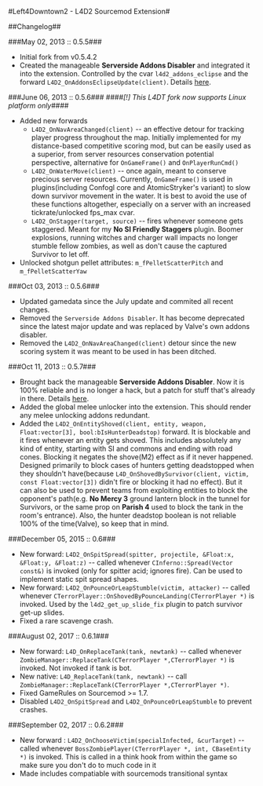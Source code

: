 #Left4Downtown2 - L4D2 Sourcemod Extension#

##Changelog##

###May 02, 2013 :: 0.5.5###
* Initial fork from v0.5.4.2
* Created the manageable **Serverside Addons Disabler** and integrated it into the extension. Controlled by the cvar `l4d2_addons_eclipse` and the forward `L4D2_OnAddonsEclipseUpdate(client)`. Details [here](http://www.l4dnation.com/confogl-and-other-configs/the-serverside-addons-disabler%28left4downtown-update%29/).

###June 06, 2013 :: 0.5.6###
####*[!] This L4DT fork now supports Linux platform only*####

* Added new forwards
    * `L4D2_OnNavAreaChanged(client)` -- an effective detour for tracking player progress throughout the map. Initially implemented for my distance-based competitive scoring mod, but can be easily used as a superior, from server resources conservation potential perspective, alternative for `OnGameFrame()` and `OnPlayerRunCmd()`
    * `L4D2_OnWaterMove(client)` -- once again, meant to conserve precious server resources. Currently, `OnGameFrame()` is used in plugins(including Confogl core and AtomicStryker's variant) to slow down survivor movement in the water. It is best to avoid the use of these functions altogether, especially on a server with an increased tickrate/unlocked fps_max cvar.
    * `L4D2_OnStagger(target, source)` -- fires whenever someone gets staggered. Meant for my **No SI Friendly Staggers** plugin. Boomer explosions, running witches and charger wall impacts no longer stumble fellow zombies, as well as don't cause the captured Survivor to let off.
* Unlocked shotgun pellet attributes: `m_fPelletScatterPitch` and `m_fPelletScatterYaw`

###Oct 03, 2013 :: 0.5.6###
* Updated gamedata since the July update and commited all recent changes.
* Removed the `Serverside Addons Disabler`. It has become deprecated since the latest major update and was replaced by Valve's own addons disabler.
* Removed the `L4D2_OnNavAreaChanged(client)` detour since the new scoring system it was meant to be used in has been ditched.

###Oct 11, 2013 :: 0.5.7###
* Brought back the manageable **Serverside Addons Disabler**. Now it is 100% reliable and is no longer a hack, but a patch for stuff that's already in there. Details [here](http://www.l4dnation.com/confogl-and-other-configs/the-serverside-addons-disabler%28left4downtown-update%29/).
* Added the global melee unlocker into the extension. This should render any melee unlocking addons redundant.
* Added the `L4D2_OnEntityShoved(client, entity, weapon, Float:vector[3], bool:bIsHunterDeadstop)` forward. It is blockable and it fires whenever an entity gets shoved. This includes absolutely any kind of entity, starting with SI and commons and ending with road cones. Blocking it negates the shove(M2) effect as if it never happened. Designed primarily to block cases of hunters getting deadstopped when they shouldn't have(because `L4D_OnShovedBySurvivor(client, victim, const Float:vector[3])` didn't fire or blocking it had no effect). But it can also be used to prevent teams from exploiting entities to block the opponent's path(e.g. **No Mercy 3** ground lantern block in the tunnel for Survivors, or the same prop on **Parish 4** used to block the tank in the room's entrance). Also, the hunter deadstop boolean is not reliable 100% of the time(Valve), so keep that in mind.

###December 05, 2015 :: 0.6###
* New forward: `L4D2_OnSpitSpread(spitter, projectile, &Float:x, &Float:y, &Float:z)` -- called whenever `CInferno::Spread(Vector const&)` is invoked (only for spitter acid; ignores fire). Can be used to implement static spit spread shapes.
* New forward: `L4D2_OnPounceOrLeapStumble(victim, attacker)` -- called whenever `CTerrorPlayer::OnShovedByPounceLanding(CTerrorPlayer *)` is invoked. Used by the `l4d2_get_up_slide_fix` plugin to patch survivor get-up slides.
* Fixed a rare scavenge crash.

###August 02, 2017 :: 0.6.1###
* New forward: `L4D_OnReplaceTank(tank, newtank)` -- called whenever `ZombieManager::ReplaceTank(CTerrorPlayer *,CTerrorPlayer *)` is invoked. Not invoked if tank is bot.
* New native: `L4D_ReplaceTank(tank, newtank)` -- call `ZombieManager::ReplaceTank(CTerrorPlayer *,CTerrorPlayer *)`.
* Fixed GameRules on Sourcemod >= 1.7.
* Disabled `L4D2_OnSpitSpread` and `L4D2_OnPounceOrLeapStumble` to prevent crashes.

###September 02, 2017 :: 0.6.2###
* New forward : `L4D2_OnChooseVictim(specialInfected, &curTarget)` -- called whenever `BossZombiePlayer(CTerrorPlayer *, int, CBaseEntity *)` is invoked. This is called in a think hook from within the game so make sure you don't do to much code in it
* Made includes compatiable with sourcemods transitional syntax
